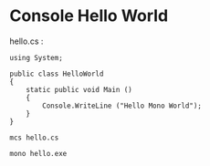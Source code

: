 # Console Hello World

hello.cs :
```
using System;
 
public class HelloWorld
{
    static public void Main ()
    {
        Console.WriteLine ("Hello Mono World");
    }
}
```

```
mcs hello.cs
```

```
mono hello.exe
```